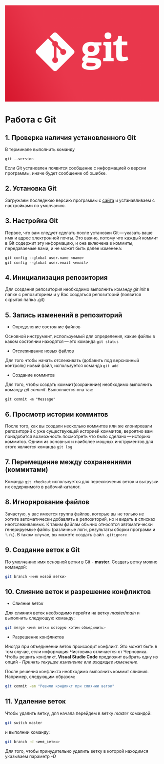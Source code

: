 ![Logo](logo.png)
# Работа с Git

## 1. Проверка наличия установленного Git
В терминале выполнить команду
```
git --version
```
Если Git установлен появится сообщение с информацией о версии программы, иначе будет сообщение об ошибке.

## 2. Установка Git
Загружаем последнюю версию программы с [сайта](https://git-scm.com/downloads) и устанавливаем с настройками по умолчанию.

## 3. Настройка Git
Первое, что вам следует сделать после установки Git — указать ваше имя и адрес электронной почты. Это важно, потому что каждый коммит в Git содержит эту информацию, и она включена в коммиты, передаваемые вами, и не может быть далее изменена:
```
git config --global user.name <name>
git config --global user.email <email>
```

## 4. Инициализация репозитория
Для создания репозитория необходимо выполнить команду *git init* в папке с репозиторием и у Вас создаться репозиторий (появится скрытая папка .git)

## 5. Запись изменений в репозиторий

* Определение состояние файлов

Основной инструмент, используемый для определения, какие файлы в каком состоянии находятся — это команда `git status`

* Отслеживание новых файлов

Для того чтобы начать отслеживать (добавить под версионный контроль) новый файл, используется команда `git add`

* Создание коммитов

Для того, чтобы создать коммит(сохранение) необходимо выполнить команду *git commit*. Выполняется она так:
```
git commit -m "Message"
```

## 6. Просмотр истории коммитов
После того, как вы создали несколько коммитов или же клонировали репозиторий с уже существующей историей коммитов, вероятно вам понадобится возможность посмотреть что было сделано — историю коммитов. Одним из основных и наиболее мощных инструментов для этого является команда `git log`

## 7. Перемещение между сохранениями (коммитами)
Команда `git checkout` используется для переключения веток и выгрузки их содержимого в рабочий каталог.

## 8. Игнорирование файлов
Зачастую, у вас имеется группа файлов, которые вы не только не хотите автоматически добавлять в репозиторий, но и видеть в списках неотслеживаемых. К таким файлам обычно относятся автоматически генерируемые файлы (различные логи, результаты сборки программ и т. п.). В таком случае, вы можете создать файл `.gitignore`

## 9. Создание веток в Git
По умолчанию имя основной ветки в Git - **master**.
Создать ветку можно командой:
```bash
git branch <имя новой ветки>
```

## 10. Слияние веток и разрешение конфликтов

* Слияние веток

Для слияния веток необходимо перейти на ветку *master/main* и выполнить следующую команду:
```bash
git merge <имя ветки которую хотим объединить>
```

* Разрешение конфликтов

Иногда при объединении веток происходит конфликт. Это может быть в том случае, если информация Чистовика отличается от Черновика. Чтобы решить конфликт, **Visual Studio Code** предложит выбрать одну из опций - *Принять текущее изменение* или *входящее изменение*.

После решения конфликта необходимо выполнить коммит слияния. Например, следующим образом:
```bash
git commit -am "Решили конфликт при слиянии веток"
```

## 11. Удаление веток

Чтобы удалить ветку, для начала перейдем в ветку *master* командой:
```bash
git switch master
```
и выполнии команду:
```bash
git branch -d <имя_ветки>
```

Для того, чтобы принудительно удалить ветку в которой находимся указываем параметр *-D*




